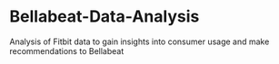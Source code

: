# Bellabeat-Data-Analysis
Analysis of Fitbit data to gain insights into consumer usage and make recommendations to Bellabeat
